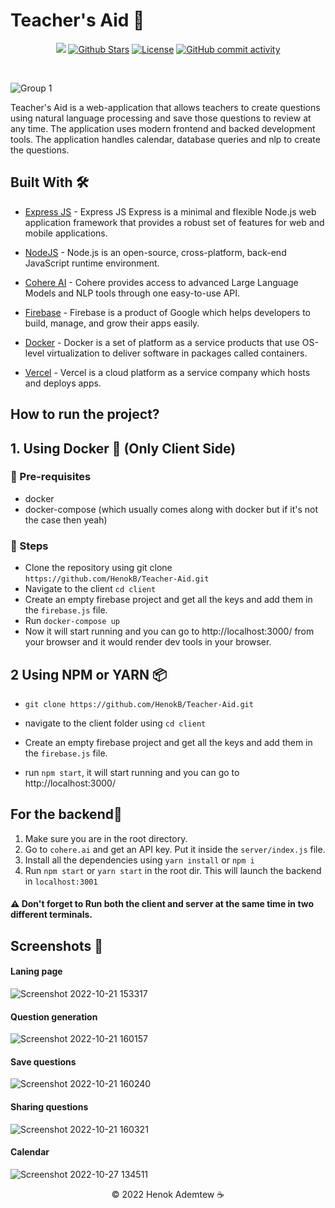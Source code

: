 # Teacher's Aid 🧾</br>

<p align="center">
   <a href="#contributors"><img src="https://img.shields.io/github/contributors/HenokB/Teacher-Aid.svg?color=c0c8d0"></a>
   <a href="https://github.com/HenokB/Teacher-Aid/stargazers"><img src="https://img.shields.io/github/stars/HenokB/Teacher-Aid?color=e4b442" alt="Github Stars"></a>
   <a href="https://github.com/HenokB/Teacher-Aid/blob/main/LICENSE"><img src="https://img.shields.io/badge/license-MIT-9d2235" alt="License"></a>
   <a href="https://github.com/HenokB/Teacher-Aid/commits/main"><img alt="GitHub commit activity" src="https://img.shields.io/github/commit-activity/m/HenokB/Teacher-Aid?color=8b55e3"/></a> 
</p> </br>


![Group 1](https://user-images.githubusercontent.com/46082799/198262471-9bf42ad7-91f0-4231-8438-221270bf84f5.png)


Teacher's Aid is a web-application that allows teachers to create questions using natural language processing and save those questions to review at any time. The application uses modern frontend and backed development tools. The application handles calendar, database queries and nlp to create the questions.


## Built With 🛠


- [Express JS](https://expressjs.com) - Express JS Express is a minimal and flexible Node.js web application framework that provides a robust set of features for web and mobile applications. 

- [NodeJS](https://nodejs.org/en/) - Node.js is an open-source, cross-platform, back-end JavaScript runtime environment.

- [Cohere AI](https://cohere.ai/) - Cohere provides access to advanced Large Language Models and NLP tools through one easy-to-use API. 

- [Firebase](https://firebase.google.com/) - Firebase is a product of Google which helps developers to build, manage, and grow their apps easily.

- [Docker](https://www.docker.com) - Docker is a set of platform as a service products that use OS-level virtualization to deliver software in packages called containers. 

- [Vercel](https://vercel.com/) - Vercel is a cloud platform as a service company which hosts and deploys apps.


## How to run the project?
## 1. Using Docker 🐳 (Only Client Side)

### 📌 Pre-requisites
- docker
- docker-compose (which usually comes along with docker but if it's not the case then yeah)

### 📌 Steps 
- Clone the repository using git clone 
```https://github.com/HenokB/Teacher-Aid.git``` 
- Navigate to the client `cd client`
- Create an empty firebase project and get all the keys and add them in the `firebase.js` file.
- Run `docker-compose up`
- Now it will start running and you can go to http://localhost:3000/ from your browser and it would render dev tools in your browser.


## 2 Using NPM or YARN 📦


- `git clone https://github.com/HenokB/Teacher-Aid.git`

- navigate to the client folder using `cd client`

- Create an empty firebase project and get all the keys and add them in the `firebase.js` file.

- run `npm start`, it will start running and you can go to http://localhost:3000/


## For the backend🔌

1. Make sure you are in the root directory.
2. Go to `cohere.ai` and get an API key. Put it inside the `server/index.js` file.
2. Install all the dependencies using `yarn install` or `npm i`
3. Run `npm start` or `yarn start` in the root dir. This will launch the backend in `localhost:3001`

#### ⚠️ Don't forget to Run both the client and server at the same time in two different terminals.

## Screenshots 📸

#### Laning page
![Screenshot 2022-10-21 153317](https://user-images.githubusercontent.com/46082799/197202393-ad8d2ee4-fb21-462e-a10d-069bf4b31f75.jpg)

#### Question generation
![Screenshot 2022-10-21 160157](https://user-images.githubusercontent.com/46082799/197202407-d2a0f9ba-7067-4284-9b1d-110f156c204f.jpg)

####  Save questions
![Screenshot 2022-10-21 160240](https://user-images.githubusercontent.com/46082799/197202418-d344183d-37f7-4d94-a2bf-6bf33f5971ec.jpg)

####  Sharing questions
![Screenshot 2022-10-21 160321](https://user-images.githubusercontent.com/46082799/197202383-d385b9d9-b01d-4b91-8f84-165e32a98f02.jpg)

####  Calendar
![Screenshot 2022-10-27 134511](https://user-images.githubusercontent.com/46082799/198266773-e37c3d08-0a7c-48e7-978f-0ed86e6f40e5.jpg)


<p align="center">© 2022 Henok Ademtew ☕️</p>
